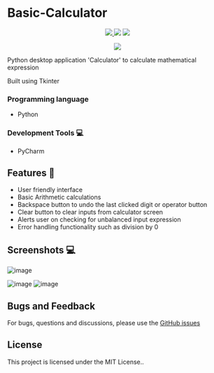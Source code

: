 # Basic-Calculator
<p align="center">
  <a href="https://visitorbadge.io/status?path=https%3A%2F%2Fgithub.com%2Freshmaharidhas%2FBasic-Calculator">
  <img src="https://api.visitorbadge.io/api/visitors?path=https%3A%2F%2Fgithub.com%2Freshmaharidhas%2FBasic-Calculator&label=Visitors&labelColor=%23000000&countColor=%2300ff00&style=flat" />
  </a>
  <img src="https://img.shields.io/github/repo-size/reshmaharidhas/Basic-Calculator">
  <img src="https://img.shields.io/github/v/release/reshmaharidhas/Basic-Calculator">

</p>
<p align="center">
  <img src="https://img.shields.io/github/created-at/reshmaharidhas/Basic-Calculator?color=%230b33e3"/>
</p>
Python desktop application 'Calculator' to calculate mathematical expression

Built using Tkinter

### Programming language
- Python

### Development Tools 💻
- PyCharm

## Features 🔆
- User friendly interface
- Basic Arithmetic calculations
- Backspace button to undo the last clicked digit or operator button
- Clear button to clear inputs from calculator screen
- Alerts user on checking for unbalanced input expression
- Error handling functionality such as division by 0

## Screenshots 💻 
![image](https://github.com/reshmaharidhas/Basic-Calculator/assets/37250413/3a63156e-0a00-427e-a4ee-0fdff197d108)

![image](https://github.com/reshmaharidhas/Basic-Calculator/assets/37250413/31fcd665-eca3-44eb-8404-357eb654b519)
![image](https://github.com/reshmaharidhas/Basic-Calculator/assets/37250413/b750a583-a5c2-40bf-8866-e9a982a9cd4b)

## Bugs and Feedback
For bugs, questions and discussions, please use the <a href="https://github.com/reshmaharidhas/Basic-Calculator/issues">GitHub issues</a>

## License
This project is licensed under the MIT License..
